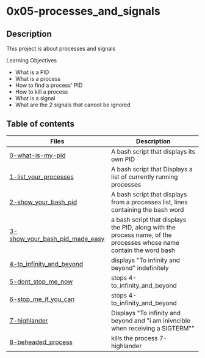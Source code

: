 # 0x05-processes_and_signals

## Description

This project is about processes and signals

Learning Objectives
* What is a PID
* What is a process
* How to find a process' PID
* How to kill a process
* What is a signal
* What are the 2 signals that canoot be ignored

## Table of contents
Files | Description
----- | -----------
[0-what-is-my-pid](./0-what-is-my-pid) | A bash script that displays its own PID
[1-list_your_processes](./list-processes) | A bash script that Displays a list of currently running processes
[2-show_your_bash_pid](./2-show_your_bash_pid) | A bash script that displays from a processes list, lines containing the bash word
[3-show_your_bash_pid_made_easy](./3-show_your_bash_pid_made_easy) | a bash script that displays the PID, along with the process name, of the processes whose name contain the word bash
[4-to_infinity_and_beyond](./4-to_infinity_and_beyond) | displays "To infinity and beyond" indefinitely
[5-dont_stop_me_now](./5-dont_stop_me_now) | stops 4-to_infinity_and_beyond
[6-stop_me_if_you_can](./6-stop_me_if_you_can) | stops 4-to_infinity_and_beyond
[7-highlander](./7-highlander) |Displays "To infinity and beyond and  "i am inivncible when receiving a SIGTERM""
[8-beheaded_process](./8-beheaded_process) | kills the process 7-highlander
